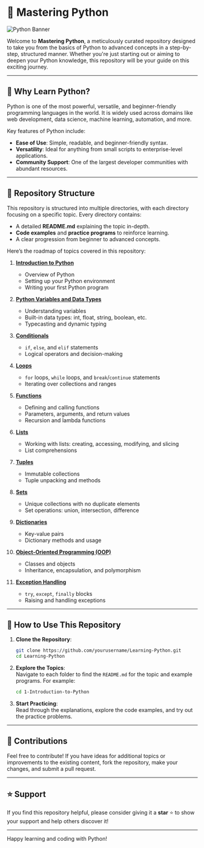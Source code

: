 # 🐍 Mastering Python  
![Python Banner](https://static.placementpreparation.io/cdn-cgi/image/metadata=keep/aptitude-images/aptitude/category/v2/png/python-mcq-desktop-banner.png)  

Welcome to **Mastering Python**, a meticulously curated repository designed to take you from the basics of Python to advanced concepts in a step-by-step, structured manner. Whether you're just starting out or aiming to deepen your Python knowledge, this repository will be your guide on this exciting journey.

---

## 🌟 Why Learn Python?  

Python is one of the most powerful, versatile, and beginner-friendly programming languages in the world. It is widely used across domains like web development, data science, machine learning, automation, and more.  

Key features of Python include:  
- **Ease of Use**: Simple, readable, and beginner-friendly syntax.  
- **Versatility**: Ideal for anything from small scripts to enterprise-level applications.  
- **Community Support**: One of the largest developer communities with abundant resources.  

---

## 📂 Repository Structure  

This repository is structured into multiple directories, with each directory focusing on a specific topic. Every directory contains:  

- A detailed **README.md** explaining the topic in-depth.  
- **Code examples** and **practice programs** to reinforce learning.  
- A clear progression from beginner to advanced concepts.  

Here’s the roadmap of topics covered in this repository:  

1. **[Introduction to Python](./1-Introduction-to-Python)**  
   - Overview of Python  
   - Setting up your Python environment  
   - Writing your first Python program  

2. **[Python Variables and Data Types](./2-Python-Variables-and-Data-Types)**  
   - Understanding variables  
   - Built-in data types: int, float, string, boolean, etc.  
   - Typecasting and dynamic typing  

3. **[Conditionals](./3-Conditionals)**  
   - `if`, `else`, and `elif` statements  
   - Logical operators and decision-making  

4. **[Loops](./4-Loops)**  
   - `for` loops, `while` loops, and `break`/`continue` statements  
   - Iterating over collections and ranges  

5. **[Functions](./5-Functions)**  
   - Defining and calling functions  
   - Parameters, arguments, and return values  
   - Recursion and lambda functions  

6. **[Lists](./6-Lists)**  
   - Working with lists: creating, accessing, modifying, and slicing  
   - List comprehensions  

7. **[Tuples](./7-Tuples)**  
   - Immutable collections  
   - Tuple unpacking and methods  

8. **[Sets](./8-Sets)**  
   - Unique collections with no duplicate elements  
   - Set operations: union, intersection, difference  

9. **[Dictionaries](./9-Dictionaries)**  
   - Key-value pairs  
   - Dictionary methods and usage  

10. **[Object-Oriented Programming (OOP)](./10-OOPS)**  
    - Classes and objects  
    - Inheritance, encapsulation, and polymorphism  

11. **[Exception Handling](./11-Exception-Handling)**  
    - `try`, `except`, `finally` blocks  
    - Raising and handling exceptions  

---

## 🚀 How to Use This Repository  

1. **Clone the Repository**:  
   ```bash  
   git clone https://github.com/yourusername/Learning-Python.git  
   cd Learning-Python  
   ```  

2. **Explore the Topics**:  
   Navigate to each folder to find the `README.md` for the topic and example programs. For example:  
   ```bash  
   cd 1-Introduction-to-Python  
   ```  

3. **Start Practicing**:  
   Read through the explanations, explore the code examples, and try out the practice problems.  

---

## 🤝 Contributions  

Feel free to contribute! If you have ideas for additional topics or improvements to the existing content, fork the repository, make your changes, and submit a pull request.  

---

## ⭐ Support  

If you find this repository helpful, please consider giving it a **star** ⭐ to show your support and help others discover it!  

---

Happy learning and coding with Python!  

